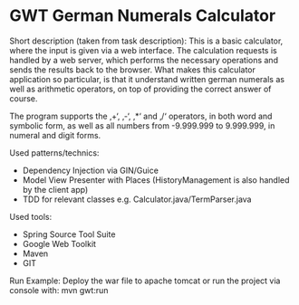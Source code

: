 GWT German Numerals Calculator
==============================

Short description (taken from task description):
This is a basic calculator, where the input is given via a web interface. 
The calculation requests is handled by a web server, 
which performs the necessary operations and sends the results back to the browser. 
What makes this calculator application so particular, 
is that it understand written german numerals as well as arithmetic operators, 
on top of providing the correct answer of course.

The program supports the ‚+‘, ‚-‘, ‚*‘ and ‚/‘ operators, in both word and symbolic form, 
as well as all numbers from -9.999.999 to 9.999.999, in numeral and digit forms.

Used patterns/technics:
- Dependency Injection via GIN/Guice
- Model View Presenter with Places (HistoryManagement is also handled by the client app)
- TDD for relevant classes e.g. Calculator.java/TermParser.java

Used tools:
- Spring Source Tool Suite
- Google Web Toolkit
- Maven
- GIT

Run Example:
Deploy the war file to apache tomcat or run the project via console with: <project dir> mvn gwt:run